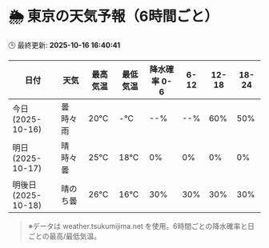 # 🌦️ 東京の天気予報（6時間ごと）

🕒 最終更新: **2025-10-16 16:40:41**

| 日付 | 天気 | 最高気温 | 最低気温 | 降水確率 0-6 | 6-12 | 12-18 | 18-24 |
|------|------|----------|----------|------------|------|------|------|
| 今日 (2025-10-16) | 曇時々雨 | 20℃ | -℃ | --% | --% | 60% | 50% |
| 明日 (2025-10-17) | 晴時々曇 | 25℃ | 18℃ | 0% | 0% | 0% | 0% |
| 明後日 (2025-10-18) | 晴のち曇 | 26℃ | 16℃ | 30% | 30% | 30% | 30% |

> ※データは weather.tsukumijima.net を使用。6時間ごとの降水確率と日ごとの最高/最低気温。